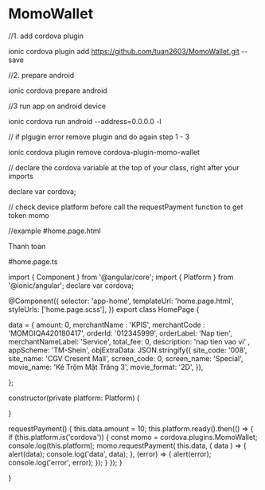 # MomoWallet

//1. add cordova plugin

ionic cordova plugin add https://github.com/tuan2603/MomoWallet.git --save

//2. prepare android 

ionic cordova prepare android

//3 run app on android device

ionic cordova run android --address=0.0.0.0 -l

// if plgugin error remove plugin and do again step 1 - 3

ionic cordova plugin remove cordova-plugin-momo-wallet

// declare the cordova variable at the top of your class, right after your imports 

declare var cordova;

// check device platform before call the requestPayment function  to get token momo

//example
#home.page.html

<ion-content>
  <ion-button  (click)="requestPayment()" expand="block"> Thanh toan </ion-button>
</ion-content>

#home.page.ts

import { Component } from '@angular/core';
import { Platform } from '@ionic/angular';
declare var cordova;

@Component({
  selector: 'app-home',
  templateUrl: 'home.page.html',
  styleUrls: ['home.page.scss'],
})
export class HomePage {

  data = {
    amount: 0,
    merchantName : 'KPIS',
    merchantCode : 'MOMOIQA420180417',
    orderId: '012345999',
    orderLabel: 'Nap tien',
    merchantNameLabel: 'Service',
    total_fee: 0,
    description: 'nap tien vao vi' ,
    appScheme: 'TM-Shein',
    objExtraData: JSON.stringify({
      site_code: '008',
      site_name: 'CGV Cresent Mall',
      screen_code: 0,
      screen_name: 'Special',
      movie_name: 'Kẻ Trộm Mặt Trăng 3',
      movie_format: '2D',
    }),

  };

  constructor(private platform: Platform) {

  }

  requestPayment() {
     this.data.amount = 10;
     this.platform.ready().then(() => {
      if (this.platform.is('cordova')) {
        const momo = cordova.plugins.MomoWallet;
        console.log(this.platform);
        momo.requestPayment(
          this.data, ( data ) => {
            alert(data);
            console.log('data', data);
          }, (error) => {
            alert(error);
            console.log('error', error);
          });
      }
    });
 }

}

